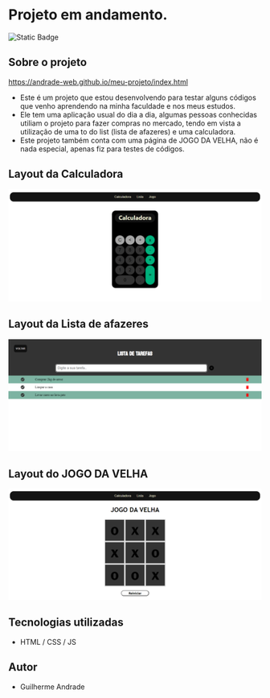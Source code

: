 # Projeto em andamento.
![Static Badge](https://img.shields.io/badge/License-MIT-BLACK)

## Sobre o projeto
https://andrade-web.github.io/meu-projeto/index.html

- Este é um projeto que estou desenvolvendo para testar alguns códigos que venho aprendendo na minha faculdade e nos meus estudos.
- Ele tem uma aplicação usual do dia a dia, algumas pessoas conhecidas utiliam o projeto para fazer compras no mercado, tendo em vista a  utilização de uma to do list (lista de afazeres) e uma calculadora.
- Este projeto também conta com uma página de JOGO DA VELHA, não é nada especial, apenas fiz para testes de códigos.


## Layout da Calculadora

![Layout 1](https://github.com/Andrade-web/meu-projeto/blob/main/1.png)


## Layout da Lista de afazeres 

![Layout 2](https://github.com/Andrade-web/meu-projeto/blob/main/2.png)

## Layout do JOGO DA VELHA

![Layout 4](https://github.com/Andrade-web/meu-projeto/blob/main/4.png)



## Tecnologias utilizadas 
- HTML / CSS / JS


## Autor
- Guilherme Andrade 
